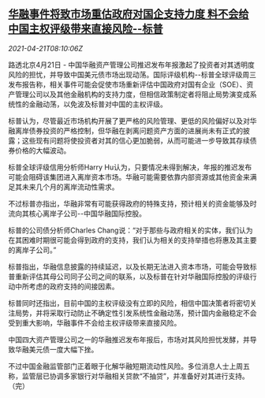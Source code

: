 <!--1618993863000-->
[华融事件将致市场重估政府对国企支持力度 料不会给中国主权评级带来直接风险--标普](https://cn.reuters.com/article/huarong-soe-sp-aaa-0421-idCNKBS2C80ZZ)
------

<div><i>2021-04-21T08:10:06Z</i></div><p>路透北京4月21日 - 中国华融资产管理公司推迟发布年报激起了投资者对其透明度风险的担忧，并导致中国美元债市场出现动荡。国际评级机构--标普全球评级周三发布报告称，相关事件可能会促使市场重新评估中国政府对国有企业（SOE）、资产管理公司以及其他金融机构的支持力度，但相信政策制定者将阻止局势演变成系统性的金融动荡，以免波及标普对中国的主权评级。</p><p>标普认为，尽管最近市场机构开展了更严格的风险管理、更低的风险偏好以及对华融离岸债券投资的严格控制，但华融在剥离问题资产方面的进展尚未有正式的披露；这些现有问题将使投资者对其的信心更加脆弱，从而可能进一步导致其存续债券价格的大幅波动。</p><p>标普全球评级信用分析师Harry Hu认为，只要情况未得到解决，年报的推迟发布可能会阻碍该集团进入离岸资本市场。华融可能需要依靠内部资源或其他资金来满足其未来几个月的离岸流动性需求。</p><p>不过标普亦指出，华融非常有可能获得政府的特殊支持，预计相关的资金能够及时流向其核心离岸子公司--中国华融国际控股。</p><p>标普的公司债分析师Charles Chang说：“对于那些与政府相关的实体，我们认为在其困难时期很可能会得到政府的支持，我们认为相关的支持举措也将惠及其主要的离岸子公司。”</p><p>标普指出，华融信息披露的持续延迟，以及长期无法进入资本市场，可能会导致标普重新评估其母公司同子公司之间的联系，以及标普在针对华融国际控股的评级行动中所考虑的政府支持的间接因素。</p><p>标普同时还指出，目前中国的主权评级没有立即的风险，相信中国决策者将密切关注局势，并将采取行动防止不确定性引发系统性金融动荡，预计国内金融稳定不会受到重大影响，华融事件不会给主权评级带来直接风险。</p><p>中国四大资产管理公司之一的华融推迟发布年报后，市场对其风险担忧发酵，并导致华融美元债一度大幅下挫。</p><p>不过中国金融监管部门正着眼于化解华融短期流动性风险。多位消息人士上周五称，监管层已协调多家银行对华融相关贷款“不抽贷”，并准备好对其进行支持。（完）</p>
